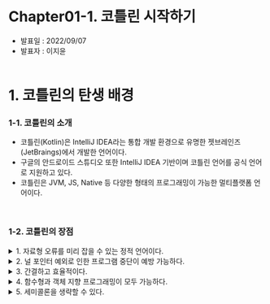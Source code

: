 # Chapter01-1. 코틀린 시작하기
- 발표일 : 2022/09/07
- 발표자 : 이지윤
<br><br>

# 1. 코틀린의 탄생 배경
### 1-1. 코틀린의 소개
- 코틀린(Kotlin)은 IntelliJ IDEA라는 통합 개발 환경으로 유명한 젯브레인즈(JetBraings)에서 개발한 언어이다.
- 구글의 안드로이드 스튜디오 또한 IntelliJ IDEA 기반이며 코틀린 언어를 공식 언어로 지원하고 있다.
- 코틀린은 JVM, JS, Native 등 다양한 형태의 프로그래밍이 가능한 멀티플랫폼 언어이다. 

<br>

### 1-2. 코틀린의 장점
<details>
  <summary> 1. 자료형 오류를 미리 잡을 수 있는 정적 언어이다. </summary>
  <div>
    : 코틀린은 프로그램 컴파일 시 자료형을 검사하여 확정하는 정적 언어이기에 초기에 자료형 오류를 발견할 수 있어 프로그램 안정성이 높다.
  </div>
</details>
<details>
  <summary> 2. 널 포인터 예외로 인한 프로그램 중단이 예방 가능하다. </summary>
  <div>
    : Null Safety 특성으로 인해 프로그래머라면 한번쯤 골머리 앓았을 NullPointerException이 사전에 예방 가능하다. 
  </div>
</details>
<details>
  <summary> 3. 간결하고 효율적이다. </summary>
  <div>
    : 코틀린은 람다표현식을 지원하는 등, 여러 가지 생략된 표현이 가능한 언어이다. 따라서 타 언어에 비해 훨씬 간결하고 효율적인 코드 작성이 가능하다.
  </div>
</details>
<details>
  <summary> 4. 함수형과 객체 지향 프로그래밍이 모두 가능하다. </summary>
  <div>
    : 코틀린은 함수를 변수에 저장하거나 함수를 다른 함수의 매개변수로 넘길 수 있는 '함수형 프로그래밍'과 클래스를 사용하는 '객체 지향 프로그래밍'을 둘 다 지원한다. 
  </div>
</details>
<details>
  <summary> 5. 세미콜론을 생략할 수 있다. </summary>
  <div>
    : 코틀린은 자바와 달리 코드 작성시, 줄 마지막에 사용하던 세미콜론(;)을 생략할 수 있다.
  </div>
</details>
<br><br>


